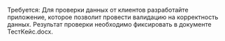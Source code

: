Требуется: Для проверки данных от клиентов разработайте приложение, которое позволит провести валидацию на корректность данных. Результат проверки необходимо фиксировать в документе ТестКейс.docx. 
